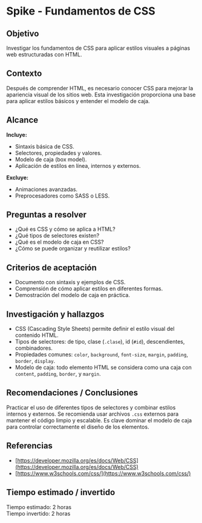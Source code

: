 # Spike - Fundamentos de CSS

## Objetivo

Investigar los fundamentos de CSS para aplicar estilos visuales a páginas web estructuradas con HTML.

## Contexto

Después de comprender HTML, es necesario conocer CSS para mejorar la apariencia visual de los sitios web. Esta investigación proporciona una base para aplicar estilos básicos y entender el modelo de caja.

## Alcance

**Incluye:**
- Sintaxis básica de CSS.
- Selectores, propiedades y valores.
- Modelo de caja (box model).
- Aplicación de estilos en línea, internos y externos.

**Excluye:**
- Animaciones avanzadas.
- Preprocesadores como SASS o LESS.

## Preguntas a resolver

- ¿Qué es CSS y cómo se aplica a HTML?
- ¿Qué tipos de selectores existen?
- ¿Qué es el modelo de caja en CSS?
- ¿Cómo se puede organizar y reutilizar estilos?

## Criterios de aceptación

- Documento con sintaxis y ejemplos de CSS.
- Comprensión de cómo aplicar estilos en diferentes formas.
- Demostración del modelo de caja en práctica.

## Investigación y hallazgos

- CSS (Cascading Style Sheets) permite definir el estilo visual del contenido HTML.
- Tipos de selectores: de tipo, clase (`.clase`), id (`#id`), descendientes, combinadores.
- Propiedades comunes: `color`, `background`, `font-size`, `margin`, `padding`, `border`, `display`.
- Modelo de caja: todo elemento HTML se considera como una caja con `content`, `padding`, `border`, y `margin`.

## Recomendaciones / Conclusiones

Practicar el uso de diferentes tipos de selectores y combinar estilos internos y externos. Se recomienda usar archivos `.css` externos para mantener el código limpio y escalable. Es clave dominar el modelo de caja para controlar correctamente el diseño de los elementos.

## Referencias

- [https://developer.mozilla.org/es/docs/Web/CSS](https://developer.mozilla.org/es/docs/Web/CSS)
- [https://www.w3schools.com/css/](https://www.w3schools.com/css/)

## Tiempo estimado / invertido

Tiempo estimado: 2 horas  
Tiempo invertido: 2 horas